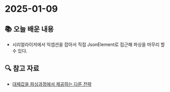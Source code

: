 # 2025-01-09

## 📚 오늘 배운 내용

- 시리얼라이저에서 익셉션을 잡아서 직접 JsonElement로 접근해 파싱을 마무리 할수 있다.

## 🔍 참고 자료

- [대체값을 파싱과정에서 제공하는 다른 전략](https://medium.com/livefront/kotlinx-serialization-json-deserializer-with-a-fallback-79dd6e9d471f)

